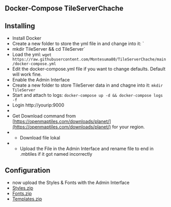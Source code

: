 ## Docker-Compose TileServerChache

## Installing

-   Install Docker
-   Create a new folder to store the yml file in and change into it:  `
-   mkdir TileServer && cd TileServer`
-   Load the yml:  `wget https://raw.githubusercontent.com/Montesuma80/TileServerChache/main/docker-compose.yml`
-   Edit the docker-compose.yml file if you want to change defaults. Default will work fine.
-   Enable the Admin Interface
-   Create a new folder to store TileServer data in and chagne into it:  `mkdir TileServer`
-   Start and attach to logs:  `docker-compose up -d && docker-compose logs -f`
- Login http://yourip:9000
- 
-    Get Download command from  [https://openmaptiles.com/downloads/planet/](https://openmaptiles.com/downloads/planet/)  for your region.
- -   Download file lokal
- - Upload the File in the Admin Interface and rename file to end in .mbtiles if it got named incorrectly
## Configuration
- now upload the Styles & Fonts with the Admin Interface
- [Styles.zip](https://raw.githubusercontent.com/Montesuma80/TileServerChache/main/styles.zip) 
- [Fonts.zip](https://raw.githubusercontent.com/Montesuma80/TileServerChache/main/fonts.zip) 
- [Templates.zip](https://raw.githubusercontent.com/Montesuma80/TileServerChache/main/templates.zip) 
